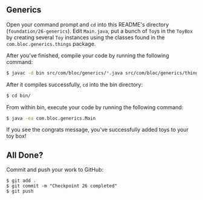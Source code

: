 ## Generics

Open your command prompt and `cd` into this README's directory (`foundation/26-generics`). 
Edit `Main.java`, put a bunch of `Toy`s in the `ToyBox` by creating several `Toy` instances 
using the classes found in the `com.bloc.generics.things` package.

After you've finished, compile your code by running the following command:

```bash
$ javac -d bin src/com/bloc/generics/*.java src/com/bloc/generics/things/*.java
```

After it compiles successfully, `cd` into the bin directory:

```bash
$ cd bin/
```

From within bin, execute your code by running the following command:

```bash
$ java -ea com.bloc.generics.Main
```

If you see the congrats message, you've successfully added toys to your toy box!

## All Done?

Commit and push your work to GitHub:

```bash(/Users/your_user_name/where/you/keep/your/work/android-source)
$ git add .
$ git commit -m "Checkpoint 26 completed"
$ git push
```